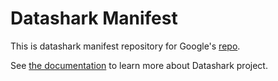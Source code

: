 # Datashark Manifest

This is datashark manifest repository for Google's [repo](https://android.googlesource.com/tools/repo).

See [the documentation](https://koromodako.github.io/datashark/) to learn more about Datashark project.
